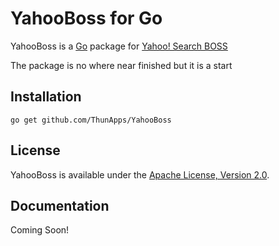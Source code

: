 # YahooBoss for Go

YahooBoss is a [Go](http://golang.org) package for [Yahoo! Search BOSS](https://boss.yahoo.com/)

The package is no where near finished but it is a start

## Installation
    go get github.com/ThunApps/YahooBoss

## License

YahooBoss is available under the [Apache License, Version 2.0](http://www.apache.org/licenses/LICENSE-2.0.html).

## Documentation

Coming Soon!
